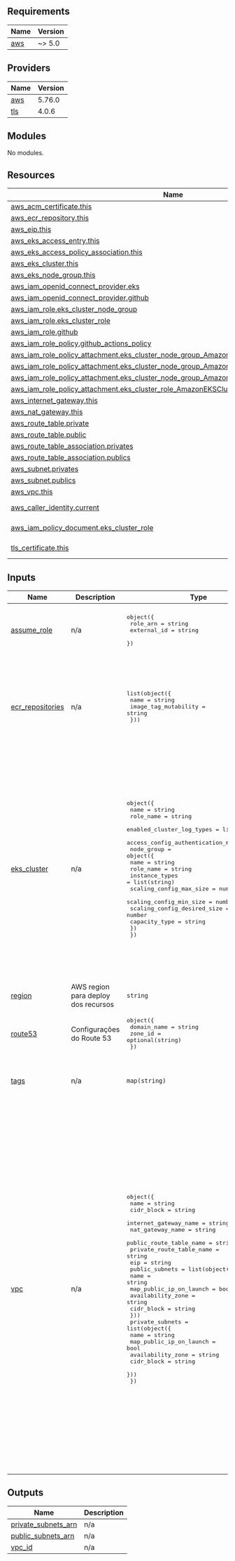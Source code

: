<!-- BEGIN_TF_DOCS -->
## Requirements

| Name | Version |
|------|---------|
| <a name="requirement_aws"></a> [aws](#requirement\_aws) | ~> 5.0 |

## Providers

| Name | Version |
|------|---------|
| <a name="provider_aws"></a> [aws](#provider\_aws) | 5.76.0 |
| <a name="provider_tls"></a> [tls](#provider\_tls) | 4.0.6 |

## Modules

No modules.

## Resources

| Name | Type |
|------|------|
| [aws_acm_certificate.this](https://registry.terraform.io/providers/hashicorp/aws/latest/docs/resources/acm_certificate) | resource |
| [aws_ecr_repository.this](https://registry.terraform.io/providers/hashicorp/aws/latest/docs/resources/ecr_repository) | resource |
| [aws_eip.this](https://registry.terraform.io/providers/hashicorp/aws/latest/docs/resources/eip) | resource |
| [aws_eks_access_entry.this](https://registry.terraform.io/providers/hashicorp/aws/latest/docs/resources/eks_access_entry) | resource |
| [aws_eks_access_policy_association.this](https://registry.terraform.io/providers/hashicorp/aws/latest/docs/resources/eks_access_policy_association) | resource |
| [aws_eks_cluster.this](https://registry.terraform.io/providers/hashicorp/aws/latest/docs/resources/eks_cluster) | resource |
| [aws_eks_node_group.this](https://registry.terraform.io/providers/hashicorp/aws/latest/docs/resources/eks_node_group) | resource |
| [aws_iam_openid_connect_provider.eks](https://registry.terraform.io/providers/hashicorp/aws/latest/docs/resources/iam_openid_connect_provider) | resource |
| [aws_iam_openid_connect_provider.github](https://registry.terraform.io/providers/hashicorp/aws/latest/docs/resources/iam_openid_connect_provider) | resource |
| [aws_iam_role.eks_cluster_node_group](https://registry.terraform.io/providers/hashicorp/aws/latest/docs/resources/iam_role) | resource |
| [aws_iam_role.eks_cluster_role](https://registry.terraform.io/providers/hashicorp/aws/latest/docs/resources/iam_role) | resource |
| [aws_iam_role.github](https://registry.terraform.io/providers/hashicorp/aws/latest/docs/resources/iam_role) | resource |
| [aws_iam_role_policy.github_actions_policy](https://registry.terraform.io/providers/hashicorp/aws/latest/docs/resources/iam_role_policy) | resource |
| [aws_iam_role_policy_attachment.eks_cluster_node_group_AmazonEC2ContainerRegistryReadOnly](https://registry.terraform.io/providers/hashicorp/aws/latest/docs/resources/iam_role_policy_attachment) | resource |
| [aws_iam_role_policy_attachment.eks_cluster_node_group_AmazonEKSWorkerNodePolicy](https://registry.terraform.io/providers/hashicorp/aws/latest/docs/resources/iam_role_policy_attachment) | resource |
| [aws_iam_role_policy_attachment.eks_cluster_node_group_AmazonEKS_CNI_Policy](https://registry.terraform.io/providers/hashicorp/aws/latest/docs/resources/iam_role_policy_attachment) | resource |
| [aws_iam_role_policy_attachment.eks_cluster_role_AmazonEKSClusterPolicy](https://registry.terraform.io/providers/hashicorp/aws/latest/docs/resources/iam_role_policy_attachment) | resource |
| [aws_internet_gateway.this](https://registry.terraform.io/providers/hashicorp/aws/latest/docs/resources/internet_gateway) | resource |
| [aws_nat_gateway.this](https://registry.terraform.io/providers/hashicorp/aws/latest/docs/resources/nat_gateway) | resource |
| [aws_route_table.private](https://registry.terraform.io/providers/hashicorp/aws/latest/docs/resources/route_table) | resource |
| [aws_route_table.public](https://registry.terraform.io/providers/hashicorp/aws/latest/docs/resources/route_table) | resource |
| [aws_route_table_association.privates](https://registry.terraform.io/providers/hashicorp/aws/latest/docs/resources/route_table_association) | resource |
| [aws_route_table_association.publics](https://registry.terraform.io/providers/hashicorp/aws/latest/docs/resources/route_table_association) | resource |
| [aws_subnet.privates](https://registry.terraform.io/providers/hashicorp/aws/latest/docs/resources/subnet) | resource |
| [aws_subnet.publics](https://registry.terraform.io/providers/hashicorp/aws/latest/docs/resources/subnet) | resource |
| [aws_vpc.this](https://registry.terraform.io/providers/hashicorp/aws/latest/docs/resources/vpc) | resource |
| [aws_caller_identity.current](https://registry.terraform.io/providers/hashicorp/aws/latest/docs/data-sources/caller_identity) | data source |
| [aws_iam_policy_document.eks_cluster_role](https://registry.terraform.io/providers/hashicorp/aws/latest/docs/data-sources/iam_policy_document) | data source |
| [tls_certificate.this](https://registry.terraform.io/providers/hashicorp/tls/latest/docs/data-sources/certificate) | data source |

## Inputs

| Name | Description | Type | Default | Required |
|------|-------------|------|---------|:--------:|
| <a name="input_assume_role"></a> [assume\_role](#input\_assume\_role) | n/a | <pre>object({<br/>    role_arn    = string<br/>    external_id = string<br/>  })</pre> | <pre>{<br/>  "external_id": "849dbd7d-22b1-4cf1-8438-21972d47f682",<br/>  "role_arn": "arn:aws:iam::390402531423:role/terraform-role"<br/>}</pre> | no |
| <a name="input_ecr_repositories"></a> [ecr\_repositories](#input\_ecr\_repositories) | n/a | <pre>list(object({<br/>    name                 = string<br/>    image_tag_mutability = string<br/>  }))</pre> | <pre>[<br/>  {<br/>    "image_tag_mutability": "MUTABLE",<br/>    "name": "colabkids/production/frontend"<br/>  },<br/>  {<br/>    "image_tag_mutability": "MUTABLE",<br/>    "name": "colabkids/production/backend"<br/>  }<br/>]</pre> | no |
| <a name="input_eks_cluster"></a> [eks\_cluster](#input\_eks\_cluster) | n/a | <pre>object({<br/>    name                              = string<br/>    role_name                         = string<br/>    enabled_cluster_log_types         = list(string)<br/>    access_config_authentication_mode = string<br/>    node_group = object({<br/>      name                        = string<br/>      role_name                   = string<br/>      instance_types              = list(string)<br/>      scaling_config_max_size     = number<br/>      scaling_config_min_size     = number<br/>      scaling_config_desired_size = number<br/>      capacity_type               = string<br/>    })<br/>  })</pre> | <pre>{<br/>  "access_config_authentication_mode": "API_AND_CONFIG_MAP",<br/>  "enabled_cluster_log_types": [<br/>    "api",<br/>    "audit",<br/>    "authenticator",<br/>    "controllerManager",<br/>    "scheduler"<br/>  ],<br/>  "name": "colabkids-eks-cluster",<br/>  "node_group": {<br/>    "capacity_type": "ON_DEMAND",<br/>    "instance_types": [<br/>      "t3.medium"<br/>    ],<br/>    "name": "colabkids-eks-cluster-node-group",<br/>    "role_name": "colabkidsEKSClusterNodeGroup",<br/>    "scaling_config_desired_size": 2,<br/>    "scaling_config_max_size": 2,<br/>    "scaling_config_min_size": 2<br/>  },<br/>  "role_name": "colabkidsEKSClusterRole"<br/>}</pre> | no |
| <a name="input_region"></a> [region](#input\_region) | AWS region para deploy dos recursos | `string` | `"us-east-1"` | no |
| <a name="input_route53"></a> [route53](#input\_route53) | Configurações do Route 53 | <pre>object({<br/>    domain_name = string<br/>    zone_id     = optional(string)<br/>  })</pre> | <pre>{<br/>  "domain_name": "colabkids.com.br"<br/>}</pre> | no |
| <a name="input_tags"></a> [tags](#input\_tags) | n/a | `map(string)` | <pre>{<br/>  "Environment": "production",<br/>  "Project": "colabkids"<br/>}</pre> | no |
| <a name="input_vpc"></a> [vpc](#input\_vpc) | n/a | <pre>object({<br/>    name                     = string<br/>    cidr_block               = string<br/>    internet_gateway_name    = string<br/>    nat_gateway_name         = string<br/>    public_route_table_name  = string<br/>    private_route_table_name = string<br/>    eip                      = string<br/>    public_subnets = list(object({<br/>      name                    = string<br/>      map_public_ip_on_launch = bool<br/>      availability_zone       = string<br/>      cidr_block              = string<br/>    }))<br/>    private_subnets = list(object({<br/>      name                    = string<br/>      map_public_ip_on_launch = bool<br/>      availability_zone       = string<br/>      cidr_block              = string<br/>    }))<br/>  })</pre> | <pre>{<br/>  "cidr_block": "10.0.0.0/24",<br/>  "eip": "colabkids-vpc-eip",<br/>  "internet_gateway_name": "colabkids-vpc-internet-gateway",<br/>  "name": "colabkids-vpc",<br/>  "nat_gateway_name": "colabkids-vpc-nat-gateway",<br/>  "private_route_table_name": "colabkids-vpc-private-route-table",<br/>  "private_subnets": [<br/>    {<br/>      "availability_zone": "us-east-1a",<br/>      "cidr_block": "10.0.0.128/26",<br/>      "map_public_ip_on_launch": false,<br/>      "name": "colabkids-vpc-private-subnet-us-east-1a"<br/>    },<br/>    {<br/>      "availability_zone": "us-east-1b",<br/>      "cidr_block": "10.0.0.192/26",<br/>      "map_public_ip_on_launch": false,<br/>      "name": "colabkids-vpc-private-subnet-us-east-1b"<br/>    }<br/>  ],<br/>  "public_route_table_name": "colabkids-vpc-public-route-table",<br/>  "public_subnets": [<br/>    {<br/>      "availability_zone": "us-east-1a",<br/>      "cidr_block": "10.0.0.0/26",<br/>      "map_public_ip_on_launch": true,<br/>      "name": "colabkids-vpc-public-subnet-us-east-1a"<br/>    },<br/>    {<br/>      "availability_zone": "us-east-1b",<br/>      "cidr_block": "10.0.0.64/26",<br/>      "map_public_ip_on_launch": true,<br/>      "name": "colabkids-vpc-public-subnet-us-east-1b"<br/>    }<br/>  ]<br/>}</pre> | no |

## Outputs

| Name | Description |
|------|-------------|
| <a name="output_private_subnets_arn"></a> [private\_subnets\_arn](#output\_private\_subnets\_arn) | n/a |
| <a name="output_public_subnets_arn"></a> [public\_subnets\_arn](#output\_public\_subnets\_arn) | n/a |
| <a name="output_vpc_id"></a> [vpc\_id](#output\_vpc\_id) | n/a |
<!-- END_TF_DOCS -->